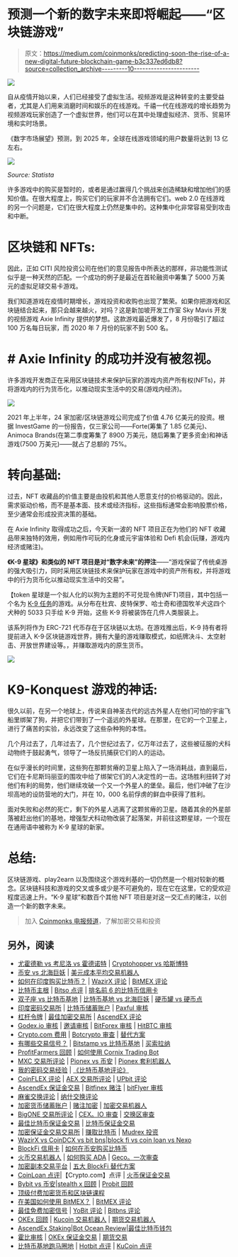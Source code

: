 # 预测一个新的数字未来即将崛起——“区块链游戏”

> 原文：<https://medium.com/coinmonks/predicting-soon-the-rise-of-a-new-digital-future-blockchain-game-b3c337ed6db8?source=collection_archive---------10----------------------->

![](img/fd1853deca4acbc8b6b5dd61c1e8b1e0.png)

自从疫情开始以来，人们已经接受了虚拟生活。视频游戏是这种转变的主要受益者，尤其是人们用来消磨时间和娱乐的在线游戏。千禧一代在线游戏的增长趋势为视频游戏玩家创造了一个虚拟世界，他们可以在其中处理虚拟经济、货币、贸易环境和实时场景。

《数字市场展望》预测，到 2025 年，全球在线游戏领域的用户数量将达到 13 亿左右。

![](img/9f438a790378eb575c041659e59bcc09.png)

*Source: Statista*

许多游戏中的购买是暂时的，或者是通过赢得几个挑战来创造稀缺和增加他们的感知价值。在很大程度上，购买它们的玩家并不合法拥有它们。web 2.0 在线游戏的另一个问题是，它们在很大程度上仍然是集中的。这种集中化非常容易受到攻击和中断。

# 区块链和 NFTs:

因此，正如 CITI 风险投资公司在他们的意见报告中所表达的那样，非功能性测试似乎是一种天然的匹配。一个成功的例子是最近在首轮融资中筹集了 5000 万美元的虚拟足球交易卡游戏。

我们知道游戏在疫情时期增长，游戏投资和收购也出现了繁荣。如果你把游戏和区块链结合起来，那只会越来越火，对吗？这是新加坡开发工作室 Sky Mavis 开发的视频游戏 Axie Infinity 提供的梦想。这款游戏最近爆发了，8 月份吸引了超过 100 万名每日玩家，而 2020 年 7 月份的玩家不到 500 名。

# # Axie Infinity 的成功并没有被忽视。

许多游戏开发商正在采用区块链技术来保护玩家的游戏内资产所有权(NFTs)，并将游戏内的行为货币化，以推动现实生活中的交易(游戏内经济)。

![](img/77a1acb3545795870b1b5d44e109c2e5.png)

2021 年上半年，24 家加密/区块链游戏公司完成了价值 4.76 亿美元的投资。根据 InvestGame 的一份报告，仅三家公司——Forte(筹集了 1.85 亿美元)、Animoca Brands(在第二季度筹集了 8900 万美元，随后筹集了更多资金)和神话游戏(7500 万美元)——就占了总额的 75%。

# 转向基础:

过去，NFT 收藏品的价值主要是由投机和其他人愿意支付的价格驱动的。因此，需求驱动价格，而不是基本面、技术或经济指标，这些指标通常会影响股票价格，至少通常会形成投资决策的基础。

在 Axie Infinity 取得成功之后，今天新一波的 NFT 项目正在为他们的 NFT 收藏品带来独特的效用，例如用作可玩的化身或元宇宙体验和 Defi 机会(玩赚，游戏内经济或赌注)。

**《K-9 星球》和类似的 NFT 项目是对“数字未来”的押注**——“游戏保留了传统桌游的强大吸引力，同时采用区块链技术来保护玩家在游戏中的资产所有权，并将游戏中的行为货币化以推动现实生活中的交易”。

【token 星球是一个拟人化的以狗为主题的不可兑现令牌(NFT)项目，其中包括一个名为 [K-9 任务](https://planetk9nft.medium.com/)的游戏。从分布在杜宾、皮特保罗、哈士奇和德国牧羊犬这四个犬种的 5033 只手绘 K-9 开始，这些 K-9 将被装饰在几件人类服装上。

该系列将作为 ERC-721 代币存在于区块链以太坊。在游戏推出后，K-9 持有者将提前进入 K-9·区块链游戏世界，拥有大量的游戏赚取模式，如纸牌决斗、太空射击、开放世界建设等。，并赚取游戏内的原生货币。

![](img/69c2d92d54dea679fef3b629066b2a74.png)

# K9-Konquest 游戏的神话:

很久以前，在另一个地球上，传说来自神圣古代的远古外星人在他们可怕的宇宙飞船里绑架了狗，并把它们带到了一个遥远的外星球。在那里，在它的一个卫星上，进行了痛苦的实验，永远改变了这些杂种狗的本性。

几个月过去了，几年过去了，几个世纪过去了，亿万年过去了，这些被征服的犬科动物终于鼓起勇气，领导了一场反抗捕获它们的人的运动。

在似乎漫长的时间里，这些狗在那颗贫瘠的卫星上陷入了一场消耗战，直到最后，它们在卡尼斯玛丽亚的围攻中给了绑架它们的人决定性的一击。这场胜利扭转了对他们有利的局势，他们继续攻破一个又一个外星人的堡垒。最后，他们冲破了在沙坝高地的设防营地的大门，并在 10，000 名前俘虏的鲜血中获得了胜利。

面对失败和必然的死亡，剩下的外星人逃离了这颗贫瘠的卫星。随着其余的外星部落被赶出他们的基地，增强型犬科动物改装了起落架，并前往这颗星球，一个现在在通用语中被称为 K-9 星球的新家。

# 总结:

区块链游戏、play2earn 以及围绕这个游戏利基的一切仍然是一个相对较新的概念。区块链科技和游戏的交叉或多或少是不可避免的，现在它在这里，它的受欢迎程度迅速上升。“K-9 星球”和数百个其他 NFT 项目是对这一交汇点的赌注，以创造一个新的数字未来。

> 加入 [Coinmonks 电报频道](https://t.me/coincodecap)，了解加密交易和投资

## 另外，阅读

*   [尤霍德勒 vs 考尼洛 vs 霍德诺特](/coinmonks/youhodler-vs-coinloan-vs-hodlnaut-b1050acde55a) | [Cryptohopper vs 哈斯博特](https://blog.coincodecap.com/cryptohopper-vs-haasbot)
*   [币安 vs 北海巨妖](https://blog.coincodecap.com/binance-vs-kraken) | [美元成本平均交易机器人](https://blog.coincodecap.com/pionex-dca-bot)
*   [如何在印度购买比特币？](/coinmonks/buy-bitcoin-in-india-feb50ddfef94) | [WazirX 评论](/coinmonks/wazirx-review-5c811b074f5b) | [BitMEX 评论](https://blog.coincodecap.com/bitmex-review)
*   [比特币主根](https://blog.coincodecap.com/bitcoin-taproot) | [Bitso 点评](https://blog.coincodecap.com/bitso-review) | [排名前 6 的比特币信用卡](/coinmonks/bitcoin-credit-card-bc8ab6f377c6)
*   [双子座 vs 比特币基地](https://blog.coincodecap.com/gemini-vs-coinbase) | [比特币基地 vs 北海巨妖](https://blog.coincodecap.com/kraken-vs-coinbase) | [硬币罐 vs 硬币点](https://blog.coincodecap.com/coinspot-vs-coinjar)
*   [印度密码交易所](/coinmonks/bitcoin-exchange-in-india-7f1fe79715c9) | [比特币储蓄账户](/coinmonks/bitcoin-savings-account-e65b13f92451) | [Paxful 审核](/coinmonks/paxful-review-4daf2354ab70)
*   [杠杆令牌](/coinmonks/leveraged-token-3f5257808b22) | [最佳加密交易所](/coinmonks/crypto-exchange-dd2f9d6f3769) | [AscendEX 评论](/coinmonks/ascendex-review-53e829cf75fa)
*   [Godex.io 审核](/coinmonks/godex-io-review-7366086519fb) | [邀请审核](/coinmonks/invity-review-70f3030c0502) | [BitForex 审核](https://blog.coincodecap.com/bitforex-review) | [HitBTC 审核](/coinmonks/hitbtc-review-c5143c5d53c2)
*   [Crypto.com 费用](/coinmonks/binance-fees-8588ec17965) | [Botcrypto 审查](/coinmonks/botcrypto-review-2021-build-your-own-trading-bot-coincodecap-6b8332d736c7) | [替代方案](https://blog.coincodecap.com/crypto-com-alternatives)
*   [有哪些交易信号？](https://blog.coincodecap.com/trading-signal) | [Bitstamp vs 比特币基地](https://blog.coincodecap.com/bitstamp-coinbase) | [买索拉纳](https://blog.coincodecap.com/buy-solana)
*   [ProfitFarmers 回顾](https://blog.coincodecap.com/profitfarmers-review) | [如何使用 Cornix Trading Bot](https://blog.coincodecap.com/cornix-trading-bot)
*   [MXC 交易所评论](/coinmonks/mxc-exchange-review-3af0ec1cba8c) | [Pionex vs 币安](https://blog.coincodecap.com/pionex-vs-binance) | [Pionex 套利机器人](https://blog.coincodecap.com/pionex-arbitrage-bot)
*   [我的密码交易经验](/coinmonks/my-experience-with-crypto-copy-trading-d6feb2ce3ac5) | [《比特币基地评论》](/coinmonks/coinbase-review-6ef4e0f56064)
*   [CoinFLEX 评论](https://blog.coincodecap.com/coinflex-review) | [AEX 交易所评论](https://blog.coincodecap.com/aex-exchange-review) | [UPbit 评论](https://blog.coincodecap.com/upbit-review)
*   [AscendEx 保证金交易](https://blog.coincodecap.com/ascendex-margin-trading) | [Bitfinex 赌注](https://blog.coincodecap.com/bitfinex-staking) | [bitFlyer 审核](https://blog.coincodecap.com/bitflyer-review)
*   [麻雀交换评论](https://blog.coincodecap.com/sparrow-exchange-review) | [纳什交换评论](https://blog.coincodecap.com/nash-exchange-review)
*   [加密货币储蓄账户](/coinmonks/cryptocurrency-savings-accounts-be3bc0feffbf) | [赌注加密](https://blog.coincodecap.com/staking-crypto) | [加密交易机器人](https://blog.coincodecap.com/best-crypto-trading-bots)
*   [BigONE 交易所评论](/coinmonks/bigone-exchange-review-64705d85a1d4) | [CEX。IO 审查](https://blog.coincodecap.com/cex-io-review) | [交换区审查](/coinmonks/swapzone-review-crypto-exchange-data-aggregator-e0ad78e55ed7)
*   [最佳比特币保证金交易](/coinmonks/bitcoin-margin-trading-exchange-bcbfcbf7b8e3) | [比特币保证金交易](https://blog.coincodecap.com/bityard-margin-trading)
*   [加密保证金交易交易所](/coinmonks/crypto-margin-trading-exchanges-428b1f7ad108) | [赚取比特币](/coinmonks/earn-bitcoin-6e8bd3c592d9) | [Mudrex 投资](https://blog.coincodecap.com/mudrex-invest-review-the-best-way-to-invest-in-crypto)
*   [WazirX vs CoinDCX vs bit bns](/coinmonks/wazirx-vs-coindcx-vs-bitbns-149f4f19a2f1)|[block fi vs coin loan vs Nexo](/coinmonks/blockfi-vs-coinloan-vs-nexo-cb624635230d)
*   [BlockFi 信用卡](https://blog.coincodecap.com/blockfi-credit-card) | [如何在币安购买比特币](https://blog.coincodecap.com/buy-bitcoin-binance)
*   [火币交易机器人](https://blog.coincodecap.com/huobi-trading-bot) | [如何购买 ADA](https://blog.coincodecap.com/buy-ada-cardano) | [Geco。一次审查](https://blog.coincodecap.com/geco-one-review)
*   [加密副本交易平台](/coinmonks/top-10-crypto-copy-trading-platforms-for-beginners-d0c37c7d698c) | [五大 BlockFi 替代方案](https://blog.coincodecap.com/blockfi-alternatives)
*   [CoinLoan 点评](https://blog.coincodecap.com/coinloan-review)|【Crypto.com】点评 | [火币保证金交易](/coinmonks/huobi-margin-trading-b3b06cdc1519)
*   [Bybit vs 币安](https://blog.coincodecap.com/bybit-binance-moonxbt)|[stealth x 回顾](/coinmonks/stealthex-review-396c67309988) | [Probit 回顾](https://blog.coincodecap.com/probit-review)
*   [顶级付费加密货币和区块链课程](https://blog.coincodecap.com/blockchain-courses)
*   [在美国如何使用 BitMEX？](https://blog.coincodecap.com/use-bitmex-in-usa) | [BitMEX 评论](https://blog.coincodecap.com/bitmex-review)
*   [最佳免费加密信号](https://blog.coincodecap.com/free-crypto-signals) | [YoBit 评论](/coinmonks/yobit-review-175464162c62) | [Bitbns 评论](/coinmonks/bitbns-review-38256a07e161)
*   [OKEx 回顾](/coinmonks/okex-review-6b369304110f) | [Kucoin 交易机器人](/coinmonks/kucoin-trading-bot-automate-your-trades-8cf0ca2138e0) | [期货交易机器人](/coinmonks/futures-trading-bots-5a282ccee3f5)
*   [AscendEx Staking](https://blog.coincodecap.com/ascendex-staking)|[Bot Ocean Review](https://blog.coincodecap.com/bot-ocean-review)|[最佳比特币钱包](https://blog.coincodecap.com/bitcoin-wallets-india)
*   [霍比审核](https://blog.coincodecap.com/huobi-review) | [OKEx 保证金交易](https://blog.coincodecap.com/okex-margin-trading) | [期货交易](https://blog.coincodecap.com/futures-trading)
*   [比特币基地跑马圈地](https://blog.coincodecap.com/coinbase-staking) | [Hotbit 点评](/coinmonks/hotbit-review-cd5bec41dafb) | [KuCoin 点评](https://blog.coincodecap.com/kucoin-review)